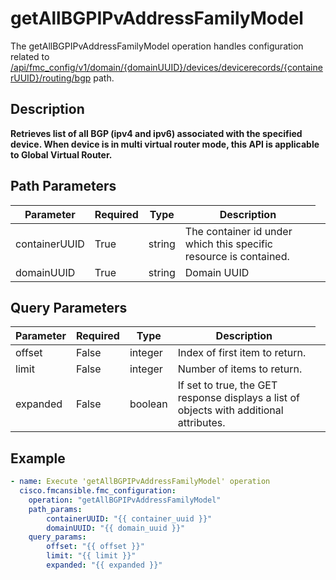 # getAllBGPIPvAddressFamilyModel

The getAllBGPIPvAddressFamilyModel operation handles configuration related to [/api/fmc_config/v1/domain/{domainUUID}/devices/devicerecords/{containerUUID}/routing/bgp](/paths//api/fmc_config/v1/domain/{domain_uuid}/devices/devicerecords/{container_uuid}/routing/bgp.md) path.&nbsp;
## Description
**Retrieves list of all BGP (ipv4 and ipv6) associated with the specified device. When device is in multi virtual router mode, this API is applicable to Global Virtual Router.**

## Path Parameters
| Parameter | Required | Type | Description |
| --------- | -------- | ---- | ----------- |
| containerUUID | True | string <td colspan=3> The container id under which this specific resource is contained. |
| domainUUID | True | string <td colspan=3> Domain UUID |

## Query Parameters
| Parameter | Required | Type | Description |
| --------- | -------- | ---- | ----------- |
| offset | False | integer <td colspan=3> Index of first item to return. |
| limit | False | integer <td colspan=3> Number of items to return. |
| expanded | False | boolean <td colspan=3> If set to true, the GET response displays a list of objects with additional attributes. |

## Example
```yaml
- name: Execute 'getAllBGPIPvAddressFamilyModel' operation
  cisco.fmcansible.fmc_configuration:
    operation: "getAllBGPIPvAddressFamilyModel"
    path_params:
        containerUUID: "{{ container_uuid }}"
        domainUUID: "{{ domain_uuid }}"
    query_params:
        offset: "{{ offset }}"
        limit: "{{ limit }}"
        expanded: "{{ expanded }}"

```